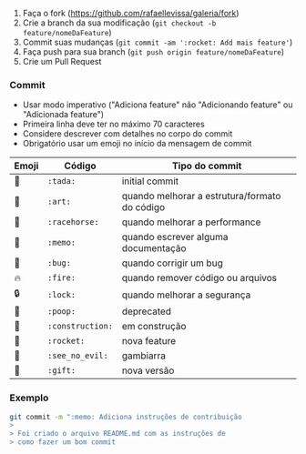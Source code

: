 1. Faça o fork (<https://github.com/rafaellevissa/galeria/fork>)
2. Crie a branch da sua modificação (`git checkout -b feature/nomeDaFeature`)
3. Commit suas mudanças (`git commit -am ':rocket: Add mais feature'`)
4. Faça push para sua branch (`git push origin feature/nomeDaFeature`)
5. Crie um Pull Request

### Commit

- Usar modo imperativo ("Adiciona feature" não "Adicionando feature" ou "Adicionada feature")
- Primeira linha deve ter no máximo 70 caracteres
- Considere descrever com detalhes no corpo do commit
- Obrigatório usar um emoji no início da mensagem de commit

| Emoji          | Código           | Tipo do commit                                |
| -------------- | ---------------- | --------------------------------------------- |
| :tada:         | `:tada:`         | initial commit                                |
| :art:          | `:art:`          | quando melhorar a estrutura/formato do código |
| :racehorse:    | `:racehorse:`    | quando melhorar a performance                 |
| :memo:         | `:memo:`         | quando escrever alguma documentação           |
| :bug:          | `:bug:`          | quando corrigir um bug                        |
| :fire:         | `:fire:`         | quando remover código ou arquivos             |
| :lock:         | `:lock:`         | quando melhorar a segurança                   |
| :poop:         | `:poop:`         | deprecated                                    |
| :construction: | `:construction:` | em construção                                 |
| :rocket:       | `:rocket:`       | nova feature                                  |
| :see_no_evil:  | `:see_no_evil:`  | gambiarra                                     |
| :gift:         | `:gift:`         | nova versão                                   |

### Exemplo

```bash
git commit -m ":memo: Adiciona instruções de contribuição
>
> Foi criado o arquivo README.md com as instruções de
> como fazer um bom commit
```
